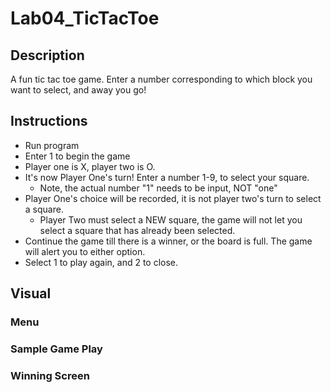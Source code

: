 # Lab04_TicTacToe

## Description
A fun tic tac toe game. Enter a number corresponding to which block you want to select, and away you go!

## Instructions
- Run program
- Enter 1 to begin the game
- Player one is X, player two is O.
- It's now Player One's turn! Enter a number 1-9, to select your square.
	- Note, the actual number "1" needs to be input, NOT "one"
- Player One's choice will be recorded, it is not player two's turn to select a square.
	- Player Two must select a NEW square, the game will not let you select a square that has already been selected.
- Continue the game till there is a winner, or the board is full. The game will alert you to either option. 
- Select 1 to play again, and 2 to close.

## Visual

### Menu

### Sample Game Play

### Winning Screen 
